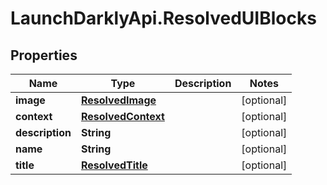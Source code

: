 # LaunchDarklyApi.ResolvedUIBlocks

## Properties

Name | Type | Description | Notes
------------ | ------------- | ------------- | -------------
**image** | [**ResolvedImage**](ResolvedImage.md) |  | [optional] 
**context** | [**ResolvedContext**](ResolvedContext.md) |  | [optional] 
**description** | **String** |  | [optional] 
**name** | **String** |  | [optional] 
**title** | [**ResolvedTitle**](ResolvedTitle.md) |  | [optional] 


